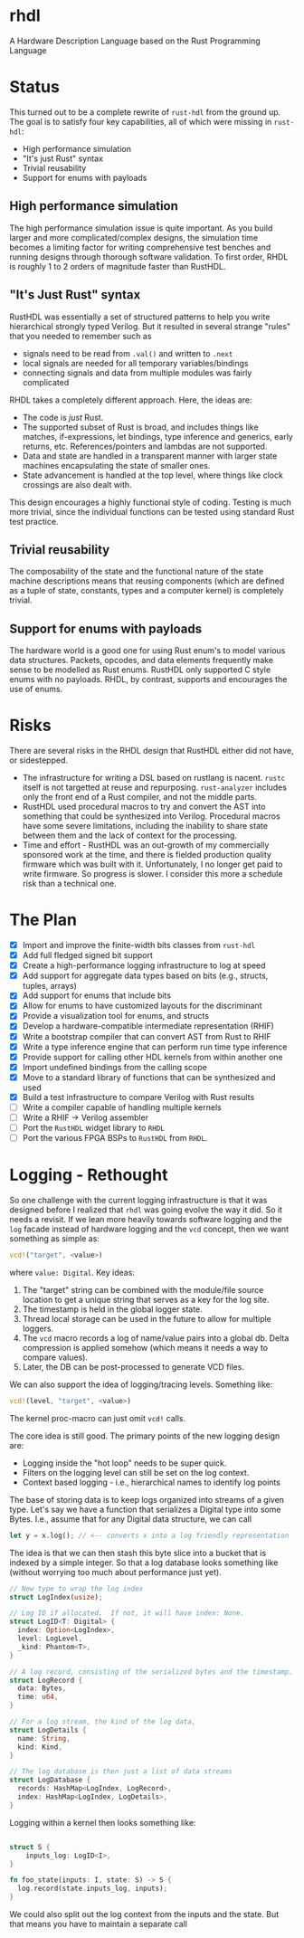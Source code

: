 # rhdl
A Hardware Description Language based on the Rust Programming Language

# Status

This turned out to be a complete rewrite of `rust-hdl` from the ground up.  The goal is
to satisfy four key capabilities, all of which were missing in `rust-hdl`:

- High performance simulation
- "It's just Rust" syntax
- Trivial reusability
- Support for enums with payloads

## High performance simulation

The high performance simulation issue is quite important.  As you build larger and
more complicated/complex designs, the simulation time becomes a limiting factor for
writing comprehensive test benches and running designs through thorough software 
validation.  To first order, RHDL is roughly 1 to 2 orders of magnitude faster than
RustHDL.

## "It's Just Rust" syntax

RustHDL was essentially a set of structured patterns to help you write hierarchical
strongly typed Verilog.  But it resulted in several strange "rules" that you needed
to remember such as
- signals need to be read from `.val()` and written to `.next`
- local signals are needed for all temporary variables/bindings
- connecting signals and data from multiple modules was fairly complicated

RHDL takes a completely different approach.  Here, the ideas are:
- The code is _just_ Rust.
- The supported subset of Rust is broad, and includes things like
  matches, if-expressions, let bindings, type inference and generics,
  early returns, etc.  References/pointers and lambdas are not supported.
- Data and state are handled in a transparent manner with larger state machines
encapsulating the state of smaller ones.  
- State advancement is handled at the top level, where things like clock crossings are 
also dealt with.

This design encourages a highly functional style of coding.  Testing is much more trivial,
since the individual functions can be tested using standard Rust test practice.

## Trivial reusability

The composability of the state and the functional nature of the state machine descriptions means
that reusing components (which are defined as a tuple of state, constants, types and a computer kernel)
is completely trivial.  

## Support for enums with payloads

The hardware world is a good one for using Rust enum's to model various data structures.  Packets,
opcodes, and data elements frequently make sense to be modelled as Rust enums.  RustHDL only supported
C style enums with no payloads.  RHDL, by contrast, supports and encourages the use of enums.

# Risks

There are several risks in the RHDL design that RustHDL either did not have, or sidestepped.
- The infrastructure for writing a DSL based on rustlang is nacent.  `rustc` itself is not 
targetted at reuse and repurposing.  `rust-analyzer` includes only the front end of a Rust
compiler, and not the middle parts.  
- RustHDL used procedural macros to try and convert the AST into something that could be
synthesized into Verilog.  Procedural macros have some severe limitations, including the
inability to share state between them and the lack of context for the processing.
- Time and effort - RustHDL was an out-growth of my commercially sponsored work at the time, and
there is fielded production quality firmware which was built with it.  Unfortunately, I no
longer get paid to write firmware.  So progress is slower.  I consider this more a schedule
risk than a technical one.

# The Plan

- [x] Import and improve the finite-width bits classes from `rust-hdl`
- [x] Add full fledged signed bit support
- [x] Create a high-performance logging infrastructure to log at speed
- [x] Add support for aggregate data types based on bits (e.g., structs, tuples, arrays)
- [x] Add support for enums that include bits
- [x] Allow for enums to have customized layouts for the discriminant
- [x] Provide a visualization tool for enums, and structs
- [x] Develop a hardware-compatible intermediate representation (RHIF)
- [x] Write a bootstrap compiler that can convert AST from Rust to RHIF
- [x] Write a type inference engine that can perform run time type inference
- [x] Provide support for calling other HDL kernels from within another one
- [x] Import undefined bindings from the calling scope
- [x] Move to a standard library of functions that can be synthesized and used
- [x] Build a test infrastructure to compare Verilog with Rust results
- [ ] Write a compiler capable of handling multiple kernels
- [ ] Write a RHIF -> Verilog assembler
- [ ] Port the `RustHDL` widget library to `RHDL`
- [ ] Port the various FPGA BSPs to `RustHDL` from `RHDL`.

# Logging - Rethought

So one challenge with the current logging infrastructure is that it was designed before I realized
that `rhdl` was going evolve the way it did.  So it needs a revisit.  If we lean more heavily towards
software logging and the `log` facade instead of hardware logging and the `vcd` concept, then we want
something as simple as:

```rust
vcd!("target", <value>)
```
where `value: Digital`.  Key ideas:

1. The "target" string can be combined with the module/file source location to get a unique 
  string that serves as a key for the log site.
2. The timestamp is held in the global logger state.
3. Thread local storage can be used in the future to allow for multiple loggers.
4. The `vcd` macro records a log of name/value pairs into a global db.  Delta compression is
applied somehow (which means it needs a way to compare values).
5. Later, the DB can be post-processed to generate VCD files.

We can also support the idea of logging/tracing levels.  Something like:

```rust
vcd!(level, "target", <value>)
```

The kernel proc-macro can just omit `vcd!` calls.



The core idea is still good.
The primary points of the new logging design are:

- Logging inside the "hot loop" needs to be super quick.
- Filters on the logging level can still be set on the log context.
- Context based logging - i.e., hierarchical names to identify log points

The base of storing data is to keep logs organized into streams of a given type.  Let's say we have a
function that serializes a Digital type into some Bytes.  I.e., assume that for any Digital data structure,
we can call

```rust
let y = x.log(); // <-- converts x into a log friendly representation
```

The idea is that we can then stash this byte slice into a bucket that is indexed by a simple integer.  So that
a log database looks something like (without worrying too much about performance just yet).

```rust
// New type to wrap the log index
struct LogIndex(usize);

// Log ID if allocated.  If not, it will have index: None.
struct LogID<T: Digital> {
  index: Option<LogIndex>,
  level: LogLevel,
  _kind: Phantom<T>,
}

// A log record, consisting of the serialized bytes and the timestamp.
struct LogRecord {
  data: Bytes,
  time: u64,
}

// For a log stream, the kind of the log data, 
struct LogDetails {
  name: String,
  kind: Kind,
}

// The log database is then just a list of data streams
struct LogDatabase {
  records: HashMap<LogIndex, LogRecord>,
  index: HashMap<LogIndex, LogDetails>,
}
```

Logging within a kernel then looks something like:

```rust

struct S {
    inputs_log: LogID<I>,
}

fn foo_state(inputs: I, state: S) -> S {
  log.record(state.inputs_log, inputs);
}
```

We could also split out the log context from the inputs and the
state. But that means you have to maintain a separate call 
